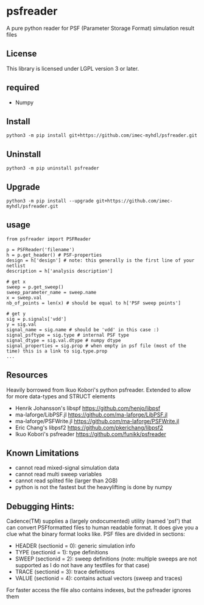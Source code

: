 # psfreader
A pure python reader for PSF (Parameter Storage Format) simulation result files

## License
This library is licensed under LGPL version 3 or later.

## required
- Numpy

## Install
    python3 -m pip install git+https://github.com/imec-myhdl/psfreader.git

## Uninstall
    python3 -m pip uninstall psfreader
    
## Upgrade
    python3 -m pip install --upgrade git+https://github.com/imec-myhdl/psfreader.git

## usage
    from psfreader import PSFReader
    
    p = PSFReader('filename')
    h = p.get_header() # PSF-properties
    design = h['design'] # note: this generally is the first line of your netlist
    description = h['analysis description']
    
    # get x 
    sweep = p.get_sweep()       
    sweep_parameter_name = sweep.name
    x = sweep.val
    nb_of_points = len(x) # should be equal to h['PSF sweep points']

    # get y 
    sig = p.signals['vdd']
    y = sig.val
    signal_name = sig.name # should be 'vdd' in this case :)
    signal_psftype = sig.type # internal PSF type
    signal_dtype = sig.val.dtype # numpy dtype
    signal_properties = sig.prop # when empty in psf file (most of the time) this is a link to sig.type.prop
    ...


## Resources
Heavily borrowed from Ikuo Kobori's python psfreader. Extended to allow for more data-types and STRUCT elements

- Henrik Johansson's libspf https://github.com/henjo/libpsf
- ma-laforge/LibPSF.jl https://github.com/ma-laforge/LibPSF.jl
- ma-laforge/PSFWrite.jl https://github.com/ma-laforge/PSFWrite.jl
- Eric Chang's libpsf2 https://github.com/pkerichang/libpsf2
- Ikuo Kobori's psfreader  https://github.com/funikk/psfreader

## Known Limitations
- cannot read mixed-signal simulation data
- cannot read multi sweep variables
- cannot read splited file (larger than 2GB)
- python is not the fastest but the heavylifting is done by numpy

## Debugging Hints:

Cadence(TM) supplies a (largely ondocumented) utility (named 'psf') that can convert PSFformatted files to human readable format. 
It does give you a clue what the binary format looks like. PSF files are divided in sections:

- HEADER (sectionid = 0): generic simulation info
- TYPE   (sectionid = 1): type definitions
- SWEEP  (sectionid = 2): sweep definitions (note: multiple sweeps are not supported as I do not have any testfiles for that case)
- TRACE  (sectionid = 3): trace definitions
- VALUE  (sectionid = 4): contains actual vectors (sweep and traces)

For faster access the file also contains indexes, but the psfreader ignores them
